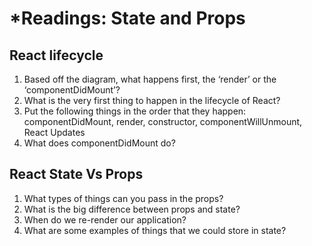 # *Readings: State and Props

## React lifecycle

1. Based off the diagram, what happens first, the ‘render’ or the ‘componentDidMount’?
2. What is the very first thing to happen in the lifecycle of React?
3. Put the following things in the order that they happen: componentDidMount, render, constructor, componentWillUnmount, React Updates
4. What does componentDidMount do?

## React State Vs Props

1. What types of things can you pass in the props?
2. What is the big difference between props and state?
3. When do we re-render our application?
4. What are some examples of things that we could store in state?
